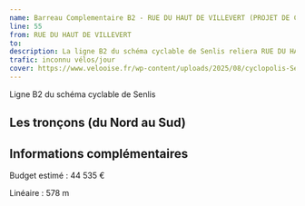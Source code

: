 ```yaml
---
name: Barreau Complementaire B2 - RUE DU HAUT DE VILLEVERT (PROJET DE CVCB)
line: 55
from: RUE DU HAUT DE VILLEVERT
to:   
description: La ligne B2 du schéma cyclable de Senlis reliera RUE DU HAUT DE VILLEVERT à  
trafic: inconnu vélos/jour
cover: https://www.velooise.fr/wp-content/uploads/2025/08/cyclopolis-Senlis-B2.jpg
---
```

Ligne B2 du schéma cyclable de Senlis
## Les tronçons (du Nord au Sud)

## Informations complémentaires

Budget estimé : 44 535 €

Linéaire : 578 m

